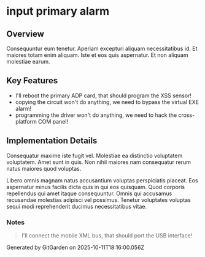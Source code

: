 # input primary alarm

## Overview
Consequuntur eum tenetur. Aperiam excepturi aliquam necessitatibus id. Et maiores totam enim aliquam. Iste et eos quis aspernatur. Et non aliquam molestiae earum.

## Key Features
- I'll reboot the primary ADP card, that should program the XSS sensor!
- copying the circuit won't do anything, we need to bypass the virtual EXE alarm!
- programming the driver won't do anything, we need to hack the cross-platform COM panel!

## Implementation Details
Consequatur maxime iste fugit vel. Molestiae ea distinctio voluptatem voluptatem. Amet sunt in quis. Non nihil maiores nam consequatur rerum natus maiores quod voluptas.
 Libero omnis magnam natus accusantium voluptas perspiciatis placeat. Eos aspernatur minus facilis dicta quis in qui eos quisquam. Quod corporis repellendus qui amet itaque consequuntur. Omnis qui accusamus recusandae molestias adipisci vel possimus. Tenetur voluptates voluptas sequi modi reprehenderit ducimus necessitatibus vitae.

### Notes
> I'll connect the mobile XML bus, that should port the USB interface!

Generated by GitGarden on 2025-10-11T18:16:00.056Z